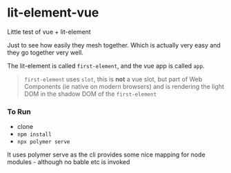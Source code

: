 # lit-element-vue
Little test of vue + lit-element

Just to see how easily they mesh together. Which is actually very easy and they go together very well.

The lit-element is called `first-element`, and the vue app is called `app`.

> `first-element` uses `slot`, this is **not** a vue slot, but part of Web Components (ie native on modern browsers) and is rendering the light DOM in the shadow DOM of the `first-element`

### To Run

- clone
- `npm install`
- `npx polymer serve`

It uses polymer serve as the cli provides some nice mapping for node modules - although no bable etc is invoked
